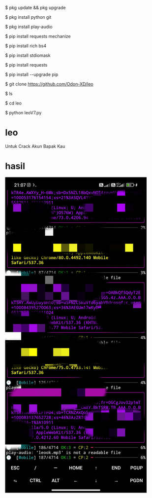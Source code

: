 $ pkg update && pkg upgrade

$ pkg install python git

$ pkg install play-audio

$ pip install requests mechanize

$ pip install rich bs4

$ pip install stdiomask

$ pip install requests

$ pip install --upgrade pip

$ git clone https://github.com/Odon-XD/leo

$ ls

$ cd leo

$ python leoV7.py

# leo
Untuk Crack Akun Bapak Kau 

# hasil
![alt text](https://github.com/Odon-XD/leo/blob/main/Hasil/IMG_20230430_152001.jpg?raw=true)
